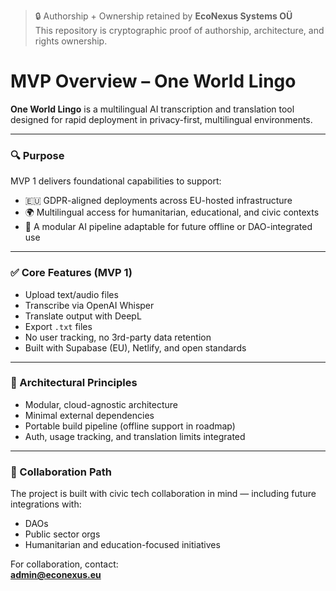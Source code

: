 > 🔒 Authorship + Ownership retained by **EcoNexus Systems OÜ**  
> This repository is cryptographic proof of authorship, architecture, and rights ownership.  


# MVP Overview – One World Lingo

**One World Lingo** is a multilingual AI transcription and translation tool designed for rapid deployment in privacy-first, multilingual environments.

---

### 🔍 Purpose

MVP 1 delivers foundational capabilities to support:

- 🇪🇺 GDPR-aligned deployments across EU-hosted infrastructure  
- 🌍 Multilingual access for humanitarian, educational, and civic contexts  
- 🧠 A modular AI pipeline adaptable for future offline or DAO-integrated use  

---

### ✅ Core Features (MVP 1)

- Upload text/audio files  
- Transcribe via OpenAI Whisper  
- Translate output with DeepL  
- Export `.txt` files  
- No user tracking, no 3rd-party data retention  
- Built with Supabase (EU), Netlify, and open standards

---

### 🔧 Architectural Principles

- Modular, cloud-agnostic architecture  
- Minimal external dependencies  
- Portable build pipeline (offline support in roadmap)  
- Auth, usage tracking, and translation limits integrated

---

### 🤝 Collaboration Path

The project is built with civic tech collaboration in mind — including future integrations with:

- DAOs  
- Public sector orgs  
- Humanitarian and education-focused initiatives  

For collaboration, contact:  
**admin@econexus.eu**
